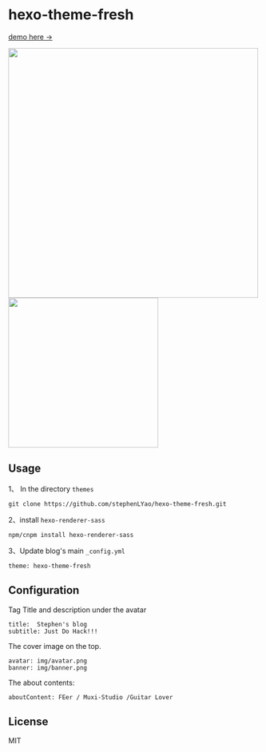 
# hexo-theme-fresh
[demo here ->](https://stephenlyao.github.io)

<img src="https://cloud.githubusercontent.com/assets/11830681/18042933/014b5214-6df7-11e6-8059-442692f51bdf.png" width="500"  align="top" /> <img src="https://cloud.githubusercontent.com/assets/11830681/18043670/f943a6fc-6dfb-11e6-976f-5733ad01c500.png" width="300" />


 

 
 
## Usage

1、 In the directory `themes`

	git clone https://github.com/stephenLYao/hexo-theme-fresh.git
	
2、install `hexo-renderer-sass`
	
	npm/cnpm install hexo-renderer-sass
	
3、Update blog's main `_config.yml`
	
	theme: hexo-theme-fresh
	

## Configuration

Tag Title and description under the avatar
```
title:  Stephen's blog
subtitle: Just Do Hack!!!
```

The cover image on the top.
```
avatar: img/avatar.png
banner: img/banner.png
```

The about contents:

```
aboutContent: FEer / Muxi-Studio /Guitar Lover
```
## License
MIT
